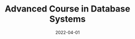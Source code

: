 ---
title: "Advanced Course in Database Systems"
collection: teaching
type: "Graduate course"
permalink: /teaching/2022-keio-spring-adb
venue: "Keio University"
date: 2022-04-01
location: "Kanagawa, Japan"
---